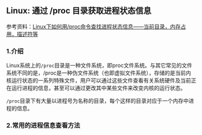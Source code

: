 ## Linux: 通过 /proc 目录获取进程状态信息

参考资料：[Linux下如何用/proc命令查找进程状态信息——当前目录，内存占用，描述符等](https://blog.csdn.net/juzihongle1/article/details/77184541)

### 1.介绍

Linux系统上的`/proc`目录是一种文件系统，即proc文件系统。与其它常见的文件系统不同的是，/proc是一种伪文件系统（也即虚拟文件系统），存储的是当前内核运行状态的一系列特殊文件，用户可以通过这些文件查看有关系统硬件及当前正在运行进程的信息，甚至可以通过更改其中某些文件来改变内核的运行状态。

`/proc`目录下有大量以进程号为名称的目录，每个这样的目录对应于一个内存中进程的信息。

### 2.常用的进程信息查看方法